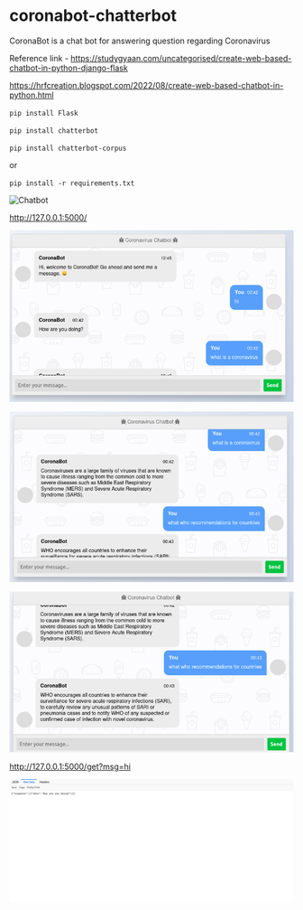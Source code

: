 # coronabot-chatterbot
CoronaBot is a chat bot for answering question regarding Coronavirus

Reference link - https://studygyaan.com/uncategorised/create-web-based-chatbot-in-python-django-flask

https://hrfcreation.blogspot.com/2022/08/create-web-based-chatbot-in-python.html

`pip install Flask`

`pip install chatterbot`

`pip install chatterbot-corpus`

or 

`pip install -r requirements.txt`

![Chatbot](https://studygyaan.com/wp-content/uploads/2020/03/Chatbot-in-Python.png?style=centerme)

http://127.0.0.1:5000/

![Chatbot](https://github.com/rabiyulfahimhasim786/chatterbot-flask/blob/main/coronabot-chatterbot/screenshot/Screenshot%202022-08-06%20at%2000-43-22%20CoronaBot.png?style=centreme)


![Chatbot](https://github.com/rabiyulfahimhasim786/chatterbot-flask/blob/main/coronabot-chatterbot/screenshot/Screenshot%202022-08-06%20at%2000-43-41%20CoronaBot.png?style=centreme)


![Chatbot](https://github.com/rabiyulfahimhasim786/chatterbot-flask/blob/main/coronabot-chatterbot/screenshot/Screenshot%202022-08-06%20at%2000-43-54%20CoronaBot.png?style=centreme)

http://127.0.0.1:5000/get?msg=hi

![API](https://github.com/rabiyulfahimhasim786/chatterbot-flask/blob/main/coronabot-chatterbot/screenshot/Screenshot%202022-08-06%20at%2000-44-08%20Screenshot.png?style=centreme)
